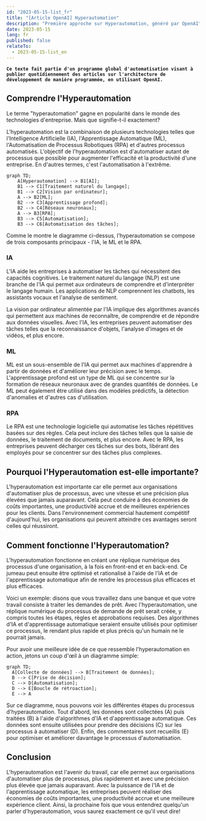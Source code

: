 ```yaml
---
id: "2023-05-15-list_fr"
title: "[Article OpenAI] Hyperautomation"
description: "Première approche sur Hyperautomation, généré par OpenAI"
date: 2023-05-15
lang: fr
published: false
relateTo:
  - 2023-05-15-list_en
---
```


**`Ce texte fait partie d'un programme global d'automatisation visant à publier quotidiennement des articles sur l'architecture de développement de manière programmée, en utilisant OpenAI.`**

<article>

# Comprendre l'Hyperautomation

Le terme "hyperautomation" gagne en popularité dans le monde des technologies d'entreprise. Mais que signifie-t-il exactement?

L'hyperautomation est la combinaison de plusieurs technologies telles que l'Intelligence Artificielle (IA), l'Apprentissage Automatique (ML), l'Automatisation de Processus Robotiques (RPA) et d'autres processus automatisés. L'objectif de l'hyperautomation est d'automatiser autant de processus que possible pour augmenter l'efficacité et la productivité d'une entreprise. En d'autres termes, c'est l'automatisation à l'extrême.

```mermaid
graph TD;
    A[Hyperautomation] --> B1[AI];
    B1 --> C1[Traitement naturel du langage];
    B1 --> C2[Vision par ordinateur];
    A --> B2[ML];
    B2 --> C3[Apprentissage profond];
    B2 --> C4[Réseaux neuronaux];
    A --> B3[RPA];
    B3 --> C5[Automatisation];
    B3 --> C6[Automatisation des tâches];
```

Comme le montre le diagramme ci-dessus, l'hyperautomation se compose de trois composants principaux - l'IA, le ML et le RPA.

### IA

L'IA aide les entreprises à automatiser les tâches qui nécessitent des capacités cognitives. Le traitement naturel du langage (NLP) est une branche de l'IA qui permet aux ordinateurs de comprendre et d'interpréter le langage humain. Les applications de NLP comprennent les chatbots, les assistants vocaux et l'analyse de sentiment.

La vision par ordinateur alimentée par l'IA implique des algorithmes avancés qui permettent aux machines de reconnaître, de comprendre et de répondre aux données visuelles. Avec l'IA, les entreprises peuvent automatiser des tâches telles que la reconnaissance d'objets, l'analyse d'images et de vidéos, et plus encore.

### ML

ML est un sous-ensemble de l'IA qui permet aux machines d'apprendre à partir de données et d'améliorer leur précision avec le temps. L'apprentissage profond est un type de ML qui se concentre sur la formation de réseaux neuronaux avec de grandes quantités de données. Le ML peut également être utilisé dans des modèles prédictifs, la détection d'anomalies et d'autres cas d'utilisation.

### RPA

Le RPA est une technologie logicielle qui automatise les tâches répétitives basées sur des règles. Cela peut inclure des tâches telles que la saisie de données, le traitement de documents, et plus encore. Avec le RPA, les entreprises peuvent décharger ces tâches sur des bots, libérant des employés pour se concentrer sur des tâches plus complexes.

## Pourquoi l'Hyperautomation est-elle importante?

L'hyperautomation est importante car elle permet aux organisations d'automatiser plus de processus, avec une vitesse et une précision plus élevées que jamais auparavant. Cela peut conduire à des économies de coûts importantes, une productivité accrue et de meilleures expériences pour les clients. Dans l'environnement commercial hautement compétitif d'aujourd'hui, les organisations qui peuvent atteindre ces avantages seront celles qui réussiront.

## Comment fonctionne l'Hyperautomation?

L'hyperautomation fonctionne en créant une réplique numérique des processus d'une organisation, à la fois en front-end et en back-end. Ce jumeau peut ensuite être optimisé et rationalisé à l'aide de l'IA et de l'apprentissage automatique afin de rendre les processus plus efficaces et plus efficaces.

Voici un exemple: disons que vous travaillez dans une banque et que votre travail consiste à traiter les demandes de prêt. Avec l'hyperautomation, une réplique numérique du processus de demande de prêt serait créée, y compris toutes les étapes, règles et approbations requises. Des algorithmes d'IA et d'apprentissage automatique seraient ensuite utilisés pour optimiser ce processus, le rendant plus rapide et plus précis qu'un humain ne le pourrait jamais.

Pour avoir une meilleure idée de ce que ressemble l'hyperautomation en action, jetons un coup d'œil à un diagramme simple:

```mermaid
graph TD;
  A[Collecte de données] --> B[Traitement de données];
  B --> C[Prise de décision];
  C --> D[Automatisation];
  D --> E[Boucle de rétroaction];
  E --> A
```

Sur ce diagramme, nous pouvons voir les différentes étapes du processus d'hyperautomation. Tout d'abord, les données sont collectées (A) puis traitées (B) à l'aide d'algorithmes d'IA et d'apprentissage automatique. Ces données sont ensuite utilisées pour prendre des décisions (C) sur les processus à automatiser (D). Enfin, des commentaires sont recueillis (E) pour optimiser et améliorer davantage le processus d'automatisation.

## Conclusion

L'hyperautomation est l'avenir du travail, car elle permet aux organisations d'automatiser plus de processus, plus rapidement et avec une précision plus élevée que jamais auparavant. Avec la puissance de l'IA et de l'apprentissage automatique, les entreprises peuvent réaliser des économies de coûts importantes, une productivité accrue et une meilleure expérience client. Ainsi, la prochaine fois que vous entendrez quelqu'un parler d'hyperautomation, vous saurez exactement ce qu'il veut dire!

</article> 